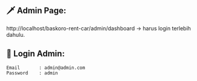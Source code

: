 ## 🗡️ Admin Page:

http://localhost/baskoro-rent-car/admin/dashboard -> harus login terlebih dahulu.

## 🤺 Login Admin:

    Email       : admin@admin.com
    Password    : admin
